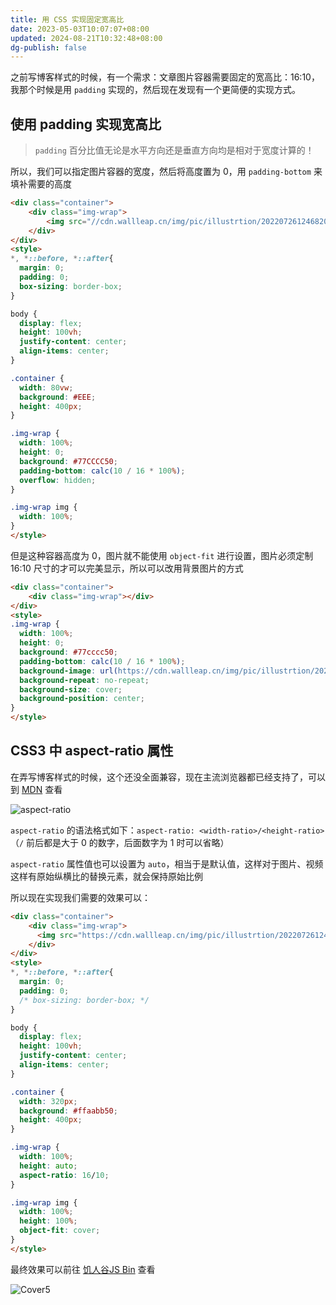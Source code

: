 ```yaml
---
title: 用 CSS 实现固定宽高比
date: 2023-05-03T10:07:07+08:00
updated: 2024-08-21T10:32:48+08:00
dg-publish: false
---
```


[作者: Luwang]: # "https://cdn.wallleap.cn/img/pic/illustrtion/202207261551425.jpg"

之前写博客样式的时候，有一个需求：文章图片容器需要固定的宽高比：16:10，我那个时候是用 `padding` 实现的，然后现在发现有一个更简便的实现方式。

## 使用 padding 实现宽高比

> `padding` 百分比值无论是水平方向还是垂直方向均是相对于宽度计算的！

所以，我们可以指定图片容器的宽度，然后将高度置为 0，用 `padding-bottom` 来填补需要的高度

```html
<div class="container">
    <div class="img-wrap">
        <img src="//cdn.wallleap.cn/img/pic/illustrtion/202207261246820.png" alt="cover">
	</div>
</div>
<style>
*, *::before, *::after{
  margin: 0;
  padding: 0;
  box-sizing: border-box;
}

body {
  display: flex;
  height: 100vh;
  justify-content: center;
  align-items: center;
}

.container {
  width: 80vw;
  background: #EEE;
  height: 400px;
}

.img-wrap {
  width: 100%;
  height: 0;
  background: #77CCCC50;
  padding-bottom: calc(10 / 16 * 100%);
  overflow: hidden;
}

.img-wrap img {
  width: 100%;
}
</style>
```

但是这种容器高度为 0，图片就不能使用 `object-fit` 进行设置，图片必须定制 16:10 尺寸的才可以完美显示，所以可以改用背景图片的方式

```html
<div class="container">
    <div class="img-wrap"></div>
</div>
<style>
.img-wrap {
  width: 100%;
  height: 0;
  background: #77cccc50;
  padding-bottom: calc(10 / 16 * 100%);
  background-image: url(https://cdn.wallleap.cn/img/pic/illustrtion/202207261246820.png);
  background-repeat: no-repeat;
  background-size: cover;
  background-position: center;
}
</style>
```

## CSS3 中 aspect-ratio 属性

在弄写博客样式的时候，这个还没全面兼容，现在主流浏览器都已经支持了，可以到 [MDN](https://developer.mozilla.org/zh-CN/docs/Web/CSS/aspect-ratio) 查看

![aspect-ratio](https://cdn.wallleap.cn/img/pic/illustrtion/202210121435513.png)

`aspect-ratio` 的语法格式如下：`aspect-ratio: <width-ratio>/<height-ratio>` （`/` 前后都是大于 0 的数字，后面数字为 1 时可以省略）

`aspect-ratio` 属性值也可以设置为 `auto`，相当于是默认值，这样对于图片、视频这样有原始纵横比的替换元素，就会保持原始比例

所以现在实现我们需要的效果可以：

```html
<div class="container">
    <div class="img-wrap">
      <img src="https://cdn.wallleap.cn/img/pic/illustrtion/202207261246820.png" alt="cover">
    </div>
</div>
<style>
*, *::before, *::after{
  margin: 0;
  padding: 0;
  /* box-sizing: border-box; */
}

body {
  display: flex;
  height: 100vh;
  justify-content: center;
  align-items: center;
}

.container {
  width: 320px;
  background: #ffaabb50;
  height: 400px;
}

.img-wrap {
  width: 100%;
  height: auto;
  aspect-ratio: 16/10;
}

.img-wrap img {
  width: 100%;
  height: 100%;
  object-fit: cover;
}
</style>
```

最终效果可以前往 [饥人谷JS Bin](http://js.jirengu.com/reyoxazoku/1/edit?html,css,output) 查看

![Cover5](https://cdn.wallleap.cn/img/pic/illustrtion/202210121538907.jpg)
